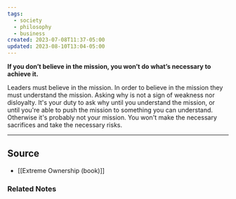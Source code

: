 ```yaml
---
tags:
  - society
  - philosophy
  - business
created: 2023-07-08T11:37-05:00
updated: 2023-08-10T13:04-05:00
---
```

**If you don’t believe in the mission, you won’t do what’s necessary to achieve it.**

Leaders must believe in the mission. In order to believe in the mission they must understand the mission. Asking why is not a sign of weakness nor disloyalty. It's your duty to ask why until you understand the mission, or until you're able to push the mission to something you can understand. Otherwise it's probably not your mission. You won't make the necessary sacrifices and take the necessary risks.

---

## Source
- [[Extreme Ownership (book)]]

### Related Notes